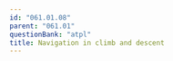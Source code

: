 ```yaml
---
id: "061.01.08"
parent: "061.01"
questionBank: "atpl"
title: Navigation in climb and descent
---
```

